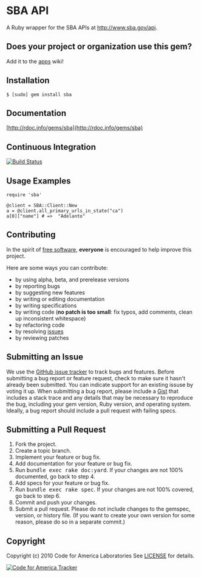 SBA API
=======
A Ruby wrapper for the SBA APIs at http://www.sba.gov/api.

Does your project or organization use this gem?
------------------------------------------
Add it to the [apps](http://github.com/codeforamerica/sba/wiki/apps) wiki!

Installation
------------
    $ [sudo] gem install sba

Documentation
-------------
[http://rdoc.info/gems/sba](http://rdoc.info/gems/sba)

Continuous Integration
----------------------
[![Build Status](http://travis-ci.org/codeforamerica/sba_ruby.png)](http://travis-ci.org/codeforamerica/sba_ruby)

Usage Examples
--------------
    require 'sba'
	
	@client = SBA::Client::New
	a = @client.all_primary_urls_in_state("ca")
	a[0]["name"] # =>  "Adelanto"
	
    
Contributing
------------
In the spirit of [free software](http://www.fsf.org/licensing/essays/free-sw.html), **everyone** is encouraged to help improve this project.

Here are some ways *you* can contribute:

* by using alpha, beta, and prerelease versions
* by reporting bugs
* by suggesting new features
* by writing or editing documentation
* by writing specifications
* by writing code (**no patch is too small**: fix typos, add comments, clean up inconsistent whitespace)
* by refactoring code
* by resolving [issues](http://github.com/codeforamerica/sba/issues)
* by reviewing patches

Submitting an Issue
-------------------
We use the [GitHub issue tracker](http://github.com/codeforamerica/sba/issues) to track bugs and
features. Before submitting a bug report or feature request, check to make sure it hasn't already
been submitted. You can indicate support for an existing issuse by voting it up. When submitting a
bug report, please include a [Gist](http://gist.github.com/) that includes a stack trace and any
details that may be necessary to reproduce the bug, including your gem version, Ruby version, and
operating system. Ideally, a bug report should include a pull request with failing specs.

Submitting a Pull Request
-------------------------
1. Fork the project.
2. Create a topic branch.
3. Implement your feature or bug fix.
4. Add documentation for your feature or bug fix.
5. Run <tt>bundle exec rake doc:yard</tt>. If your changes are not 100% documented, go back to step 4.
6. Add specs for your feature or bug fix.
7. Run <tt>bundle exec rake spec</tt>. If your changes are not 100% covered, go back to step 6.
8. Commit and push your changes.
9. Submit a pull request. Please do not include changes to the gemspec, version, or history file. (If you want to create your own version for some reason, please do so in a separate commit.)

Copyright
---------
Copyright (c) 2010 Code for America Laboratories
See [LICENSE](https://github.com/cfalabs/sba/blob/master/LICENSE.mkd) for details.

[![Code for America Tracker](http://stats.codeforamerica.org/codeforamerica/sba_ruby.png)](http://stats.codeforamerica.org/projects/sba_ruby)

